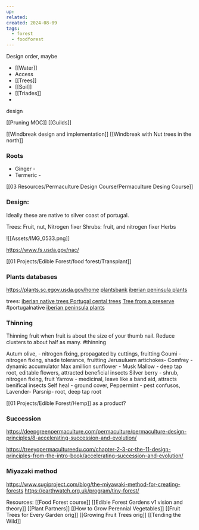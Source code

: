 ```yaml
---
up: 
related: 
created: 2024-08-09
tags:
  - forest
  - foodforest
---
```


Design order, maybe
 - [[Water]]
 - Access
 - [[Trees]]
 - [[Soil]]
 - [[Triades]]
 - 

design


[[Pruning MOC]]
[[Guilds]]

[[Windbreak design and implementation]]
[[Windbreak with Nut trees in the north]]

### Roots
 - Ginger - 
 - Termeric - 


[[03 Resources/Permaculture Design Course/Permaculture Desing Course]]
 
### Design:
Ideally these are native to silver coast of portugal.

Trees: Fruit, nut, Nitrogen fixer
Shrubs: fruit, and nitrogen fixer
Herbs 




![[Assets/IMG_0533.png]]


https://www.fs.usda.gov/nac/

[[01 Projects/Edible Forest/food forest/Transplant]]

### Plants databases
https://plants.sc.egov.usda.gov/home
[plantsbank](https://plantsbank.com/plants-data/plants-by-usda-zone/)
[iberian peninsula plants](https://arsetflora.com/en/flora-of-the-iberica-peninsula/)

trees:
[iberian native trees ](https://arsetflora.com/en/flora-of-the-iberica-peninsula/)
[Portugal cental trees](https://www.keelayogafarm.com/native-trees-portugal/)
[Tree from a preserve ](https://www.portugalwildlife.com/Trees.html) #portugalnative
[iberian peninsula plants](https://arsetflora.com/en/flora-of-the-iberica-peninsula/)

### Thinning
Thinning fruit when fruit is about the size of your thumb nail. Reduce clusters to about half as many. #thinning


Autum olive,  - nitrogen fixing, propagated by cuttings, fruitting
Goumi - nitrogen fixing, shade tolerance, fruitting 
Jerusuluem artichokes- 
Comfrey -  dynamic accumulator
Max amillion sunflower - 
Musk Mallow - deep tap root, editable flowers, attracted beneficial insects
Silver berry - shrub, nitrogen fixing, fruit
Yarrow - medicinal, leave like a band aid, attracts benifical insects 
Self heal - ground cover, 
Peppermint - pest confusos, 
Lavender- 
Parsnip- root, deep tap root


[[01 Projects/Edible Forest/Hemp]] as a product?

### Succession
https://deepgreenpermaculture.com/permaculture/permaculture-design-principles/8-accelerating-succession-and-evolution/

https://treeyopermacultureedu.com/chapter-2-3-or-the-11-design-principles-from-the-intro-book/accelerating-succession-and-evolution/


### Miyazaki method 
https://www.sugiproject.com/blog/the-miyawaki-method-for-creating-forests
https://earthwatch.org.uk/program/tiny-forest/

Resources:
[[Food Forest course]]
[[Edible Forest Gardens v1 vision and theory]]
[[Plant Partners]]
[[How to Grow Perennial Vegetables]]
[[Fruit Trees for Every Garden orig]]
[[Growing Fruit Trees orig]]
[[Tending the Wild]]
